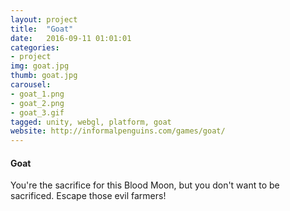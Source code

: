 ```yaml
---
layout: project
title:  "Goat"
date:   2016-09-11 01:01:01
categories:
- project
img: goat.jpg
thumb: goat.jpg
carousel:
- goat_1.png
- goat_2.png
- goat_3.gif
tagged: unity, webgl, platform, goat
website: http://informalpenguins.com/games/goat/
---
```

#### Goat
You're the sacrifice for this Blood Moon, but you don't want to be sacrificed. Escape those evil farmers!
